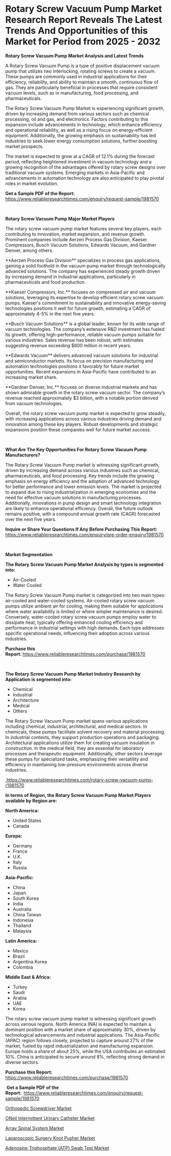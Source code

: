 <p><h1>Rotary Screw Vacuum Pump Market Research Report Reveals The Latest Trends And Opportunities of this Market for Period from 2025 - 2032</h1></p><p><strong>Rotary Screw Vacuum Pump Market Analysis and Latest Trends</strong></p>
<p><p>A Rotary Screw Vacuum Pump is a type of positive displacement vacuum pump that utilizes two interlocking, rotating screws to create a vacuum. These pumps are commonly used in industrial applications for their efficiency, reliability, and ability to maintain a smooth, continuous flow of gas. They are particularly beneficial in processes that require consistent vacuum levels, such as in manufacturing, food processing, and pharmaceuticals.</p><p>The Rotary Screw Vacuum Pump Market is experiencing significant growth, driven by increasing demand from various sectors such as chemical processing, oil and gas, and electronics. Factors contributing to this expansion include advancements in technology, which enhance efficiency and operational reliability, as well as a rising focus on energy-efficient equipment. Additionally, the growing emphasis on sustainability has led industries to seek lower energy consumption solutions, further boosting market prospects.</p><p>The market is expected to grow at a CAGR of 12.1% during the forecast period, reflecting heightened investment in vacuum technology and a growing recognition of the advantages offered by rotary screw designs over traditional vacuum systems. Emerging markets in Asia-Pacific and advancements in automation technology are also anticipated to play pivotal roles in market evolution.</p></p>
<p><strong>Get a Sample PDF of the Report:&nbsp;</strong> <a href="https://www.reliableresearchtimes.com/enquiry/request-sample/1981570?utm_campaign=2009&utm_medium=2&utm_source=Github&utm_content=ia&utm_term=28022025&utm_id=rotary-screw-vacuum-pump">https://www.reliableresearchtimes.com/enquiry/request-sample/1981570</a></p>
<p>&nbsp;</p>
<p><strong>Rotary Screw Vacuum Pump Major Market Players</strong></p>
<p><p>The rotary screw vacuum pump market features several key players, each contributing to innovation, market expansion, and revenue growth. Prominent companies include Aerzen Process Gas Division, Kaeser Compressors, Busch Vacuum Solutions, Edwards Vacuum, and Gardner Denver, among others.</p><p>**Aerzen Process Gas Division** specializes in process gas applications, gaining a solid foothold in the vacuum pump market through technologically advanced solutions. The company has experienced steady growth driven by increasing demand in industrial applications, particularly in pharmaceuticals and food production.</p><p>**Kaeser Compressors, Inc.** focuses on compressed air and vacuum solutions, leveraging its expertise to develop efficient rotary screw vacuum pumps. Kaeser's commitment to sustainability and innovative energy-saving technologies positions it well for future growth, estimating a CAGR of approximately 4-5% in the next five years.</p><p>**Busch Vacuum Solutions** is a global leader, known for its wide range of vacuum technologies. The company’s extensive R&D investment has fueled its growth, offering high-performance, reliable vacuum pumps suitable for various industries. Sales revenue has been robust, with estimates suggesting revenue exceeding $800 million in recent years.</p><p>**Edwards Vacuum** delivers advanced vacuum solutions for industrial and semiconductor markets. Its focus on precision manufacturing and automation technologies positions it favorably for future market opportunities. Recent expansions in Asia-Pacific have contributed to an increasing market share.</p><p>**Gardner Denver, Inc.** focuses on diverse industrial markets and has shown admirable growth in the rotary screw vacuum sector. The company’s revenue reached approximately $3 billion, with a notable portion derived from vacuum technologies.</p><p>Overall, the rotary screw vacuum pump market is expected to grow steadily, with increasing applications across various industries driving demand and innovation among these key players. Robust developments and strategic expansions position these companies well for future market success.</p></p>
<p>&nbsp;</p>
<p><strong>What Are The Key Opportunities For Rotary Screw Vacuum Pump Manufacturers?</strong></p>
<p><p>The Rotary Screw Vacuum Pump market is witnessing significant growth, driven by increasing demand across various industries such as chemical, pharmaceuticals, and food processing. Key trends include the growing emphasis on energy efficiency and the adoption of advanced technology for better performance and lower emission levels. The market is projected to expand due to rising industrialization in emerging economies and the need for effective vacuum solutions in manufacturing processes. Additionally, innovations in pump design and smart technology integration are likely to enhance operational efficiency. Overall, the future outlook remains positive, with a compound annual growth rate (CAGR) forecasted over the next five years.</p></p>
<p><strong>Inquire or Share Your Questions If Any Before Purchasing This Report:</strong> <a href="https://www.reliableresearchtimes.com/enquiry/pre-order-enquiry/1981570?utm_campaign=2009&utm_medium=2&utm_source=Github&utm_content=ia&utm_term=28022025&utm_id=rotary-screw-vacuum-pump">https://www.reliableresearchtimes.com/enquiry/pre-order-enquiry/1981570</a></p>
<p>&nbsp;</p>
<p><strong>Market Segmentation</strong></p>
<p><strong>The Rotary Screw Vacuum Pump Market Analysis by types is segmented into:</strong></p>
<p><ul><li>Air-Cooled</li><li>Water Cooled</li></ul></p>
<p><p>The Rotary Screw Vacuum Pump market is categorized into two main types: air-cooled and water-cooled systems. Air-cooled rotary screw vacuum pumps utilize ambient air for cooling, making them suitable for applications where water availability is limited or where simpler maintenance is desired. Conversely, water-cooled rotary screw vacuum pumps employ water to dissipate heat, typically offering enhanced cooling efficiency and performance in industrial settings with high demands. Each type addresses specific operational needs, influencing their adoption across various industries.</p></p>
<p><strong>Purchase this Report:&nbsp;</strong><a href="https://www.reliableresearchtimes.com/purchase/1981570?utm_campaign=2009&utm_medium=2&utm_source=Github&utm_content=ia&utm_term=28022025&utm_id=rotary-screw-vacuum-pump">https://www.reliableresearchtimes.com/purchase/1981570</a></p>
<p>&nbsp;</p>
<p><strong>The Rotary Screw Vacuum Pump Market Industry Research by Application is segmented into:</strong></p>
<p><ul><li>Chemical</li><li>Industrial</li><li>Architecture</li><li>Medical</li><li>Others</li></ul></p>
<p><p>The Rotary Screw Vacuum Pump market spans various applications including chemical, industrial, architectural, and medical sectors. In chemicals, these pumps facilitate solvent recovery and material processing. In industrial contexts, they support production operations and packaging. Architectural applications utilize them for creating vacuum insulation in construction. In the medical field, they are essential for laboratory processes and therapeutic equipment. Additionally, other sectors leverage these pumps for specialized tasks, emphasizing their versatility and efficiency in maintaining low-pressure environments across diverse industries.</p></p>
<p><a href="https://www.reliableresearchtimes.com/rotary-screw-vacuum-pump-r1981570?utm_campaign=2009&utm_medium=2&utm_source=Github&utm_content=ia&utm_term=28022025&utm_id=rotary-screw-vacuum-pump">&nbsp;https://www.reliableresearchtimes.com/rotary-screw-vacuum-pump-r1981570</a></p>
<p><strong>In terms of Region, the Rotary Screw Vacuum Pump Market Players available by Region are:</strong></p>
<p>
    <p> <strong> North America: </strong>
        <ul>
            <li>United States</li>
            <li>Canada</li>
        </ul>
        </p> 
    <p> <strong> Europe: </strong>
        <ul>
            <li>Germany</li>
            <li>France</li>
            <li>U.K.</li>
            <li>Italy</li>
            <li>Russia</li>
        </ul>
        </p> 
    <p> <strong> Asia-Pacific: </strong>
        <ul>
            <li>China</li>
            <li>Japan</li>
            <li>South Korea</li>
            <li>India</li>
            <li>Australia</li>
            <li>China Taiwan</li>
            <li>Indonesia</li>
            <li>Thailand</li>
            <li>Malaysia</li>
        </ul>
        </p> 
    <p> <strong> Latin America: </strong>
        <ul>
            <li>Mexico</li>
            <li>Brazil</li>
            <li>Argentina Korea</li>
            <li>Colombia</li>
        </ul>
        </p> 
    <p> <strong> Middle East & Africa: </strong>
        <ul>
            <li>Turkey</li>
            <li>Saudi</li>
            <li>Arabia</li>
            <li>UAE</li>
            <li>Korea</li>
        </ul>
    </p>
    </p>
<p><p>The rotary screw vacuum pump market is witnessing significant growth across various regions. North America (NA) is expected to maintain a dominant position with a market share of approximately 30%, driven by technological advancements and industrial applications. The Asia-Pacific (APAC) region follows closely, projected to capture around 27% of the market, fueled by rapid industrialization and manufacturing expansion. Europe holds a share of about 25%, while the USA contributes an estimated 10%. China is anticipated to secure around 8%, reflecting strong demand in diverse sectors.</p></p>
<p><strong>Purchase this Report: </strong><a href="https://www.reliableresearchtimes.com/purchase/1981570?utm_campaign=2009&utm_medium=2&utm_source=Github&utm_content=ia&utm_term=28022025&utm_id=rotary-screw-vacuum-pump">https://www.reliableresearchtimes.com/purchase/1981570</a></p>
<p>&nbsp;<strong>Get a Sample PDF of the Report:&nbsp;&nbsp;</strong><a href="https://www.reliableresearchtimes.com/enquiry/request-sample/1981570?utm_campaign=2009&utm_medium=2&utm_source=Github&utm_content=ia&utm_term=28022025&utm_id=rotary-screw-vacuum-pump">https://www.reliableresearchtimes.com/enquiry/request-sample/1981570</a></p>
<p><strong></strong></p>
<p><p><a href="https://github.com/pichuaadh0/Market-Research-Report-List-1/blob/main/orthopedic-screwdriver-market.md?utm_campaign=2009&utm_medium=2&utm_source=Github&utm_content=ia&utm_term=28022025&utm_id=rotary-screw-vacuum-pump">Orthopedic Screwdriver Market</a></p><p><a href="https://github.com/oshrykauraj7/Market-Research-Report-List-1/blob/main/oneil-intermittent-urinary-catheter-market.md?utm_campaign=2009&utm_medium=2&utm_source=Github&utm_content=ia&utm_term=28022025&utm_id=rotary-screw-vacuum-pump">ONeil Intermittent Urinary Catheter Market</a></p><p><a href="https://github.com/sanghpavao1n/Market-Research-Report-List-1/blob/main/array-spinal-system-market.md?utm_campaign=2009&utm_medium=2&utm_source=Github&utm_content=ia&utm_term=28022025&utm_id=rotary-screw-vacuum-pump">Array Spinal System Market</a></p><p><a href="https://github.com/forgazerbyjt/Market-Research-Report-List-1/blob/main/laparoscopic-surgery-knot-pusher-market.md?utm_campaign=2009&utm_medium=2&utm_source=Github&utm_content=ia&utm_term=28022025&utm_id=rotary-screw-vacuum-pump">Laparoscopic Surgery Knot Pusher Market</a></p><p><a href="https://github.com/lemiranajd/Market-Research-Report-List-1/blob/main/adenosine-triphosphate-atp-swab-test-market.md?utm_campaign=2009&utm_medium=2&utm_source=Github&utm_content=ia&utm_term=28022025&utm_id=rotary-screw-vacuum-pump">Adenosine Triphosphate (ATP) Swab Test Market</a></p></p>